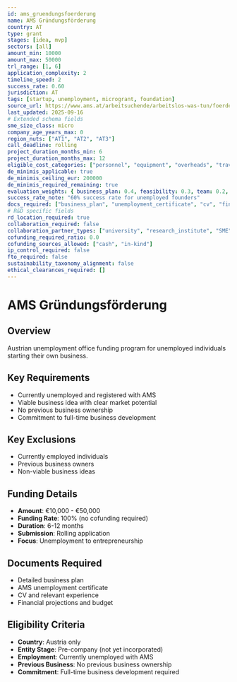 ```yaml
---
id: ams_gruendungsfoerderung
name: AMS Gründungsförderung
country: AT
type: grant
stages: [idea, mvp]
sectors: [all]
amount_min: 10000
amount_max: 50000
trl_range: [1, 6]
application_complexity: 2
timeline_speed: 2
success_rate: 0.60
jurisdiction: AT
tags: [startup, unemployment, microgrant, foundation]
source_url: https://www.ams.at/arbeitsuchende/arbeitslos-was-tun/foerderungen/gruendungsfoerderung
last_updated: 2025-09-16
# Extended schema fields
sme_size_class: micro
company_age_years_max: 0
region_nuts: ["AT1", "AT2", "AT3"]
call_deadline: rolling
project_duration_months_min: 6
project_duration_months_max: 12
eligible_cost_categories: ["personnel", "equipment", "overheads", "travel"]
de_minimis_applicable: true
de_minimis_ceiling_eur: 200000
de_minimis_required_remaining: true
evaluation_weights: { business_plan: 0.4, feasibility: 0.3, team: 0.2, market_potential: 0.1 }
success_rate_note: "60% success rate for unemployed founders"
docs_required: ["business_plan", "unemployment_certificate", "cv", "financial_projections"]
# R&D specific fields
rd_location_required: true
collaboration_required: false
collaboration_partner_types: ["university", "research_institute", "SME", "industry"]
cofunding_required_ratio: 0.0
cofunding_sources_allowed: ["cash", "in-kind"]
ip_control_required: false
fto_required: false
sustainability_taxonomy_alignment: false
ethical_clearances_required: []
---
```


# AMS Gründungsförderung

## Overview
Austrian unemployment office funding program for unemployed individuals starting their own business.

## Key Requirements
- Currently unemployed and registered with AMS
- Viable business idea with clear market potential
- No previous business ownership
- Commitment to full-time business development

## Key Exclusions
- Currently employed individuals
- Previous business owners
- Non-viable business ideas

## Funding Details
- **Amount**: €10,000 - €50,000
- **Funding Rate**: 100% (no cofunding required)
- **Duration**: 6-12 months
- **Submission**: Rolling application
- **Focus**: Unemployment to entrepreneurship

## Documents Required
- Detailed business plan
- AMS unemployment certificate
- CV and relevant experience
- Financial projections and budget

## Eligibility Criteria
- **Country**: Austria only
- **Entity Stage**: Pre-company (not yet incorporated)
- **Employment**: Currently unemployed with AMS
- **Previous Business**: No previous business ownership
- **Commitment**: Full-time business development required
